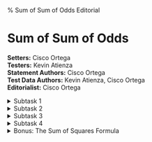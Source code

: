 % Sum of Sum of Odds Editorial


# Sum of Sum of Odds  

**Setters:** Cisco Ortega  
**Testers:** Kevin Atienza  
**Statement Authors:** Cisco Ortega  
**Test Data Authors:** Kevin Atienza, Cisco Ortega  
**Editorialist:** Cisco Ortega  



<details class="editorial-section"><summary class="h2">Subtask 1</summary>

You can manually compute the value by hand, since $N=10$ is small enough.  Use a calculator to speed things up.

</details>



<details class="editorial-section"><summary class="h2">Subtask 2</summary>

Directly implement the function $f$ in code, and sum over all $n$ from $1$ to $N$.  Something like this:
```python
# pseudocode

N = 10**4
MOD = 10**6 + 37

function f(n):
    total = 0
    for k in 1, 2, 3, ..., n:
        total += 2*k - 1  # the kth odd
    return total

ans = 0
for n in 1, 2, 3, ..., N:
    ans += f(n)
print(ans % MOD)
```
You can count that this does $\approx N(N+1)/2$ addition operations (you can refer to the proof at the start of the "bonus" subsection of this solution sketch).  Even a slow language like Python can do on the order of $\approx 10^7$ operations per second, so this should terminate within a few seconds for the $N$ in subtask $2$.

</details>



<details class="editorial-section"><summary class="h2">Subtask 3</summary>

First, note that $f(n) = 1 + 3 + 5 + \dots + (\text{$n$th odd number}) = n^2$.  There are many ways to prove this fact, involving some classic visual proofs which the author finds quite beautiful.  For example:

<img class="illus" src="images/sum-odds-proof.png" height="450px" />

Thus, we can speed up our code by replacing the loop in $f(n)$ with our magical formula.
```python
# pseudocode

N = 3**15
MOD = 10**6 + 37

function f(n):
    return (n * n) % MOD

ans = 0
for n in 1, 2, 3, ..., N:
    ans += f(n)
    ans %= MOD
print(ans)
```
Note also that we are now getting in the habit of reducing modulo $10^6 + 37$ at *each intermediate step*, instead of only right at the end, so that our numbers don't get too big.  Users of languages like C++ or Java must be extra vigilant about taking modulos whenever possible, in order to avoid integer overflow.

The number of operations is now roughly linear (i.e., directly proportional) to $N$.  So, with $N = 3^{15} \approx 1.4 \times 10^7$, this program should terminate in a few seconds.

</details>



<details class="editorial-section"><summary class="h2">Subtask 4</summary>

It has been revealed that our task, essentially, is to compute the sum $1^2 + 2^2 + 3^2 + \dots + N^2$.  This sum also has a well-known formula!  If you hadn't encountered it before, Googling "sum of squares formula" should show this:
$$1^2 + 2^2 + 3^2 + \dots + N^2 = \frac{N(N+1)(2N+1)}{6}$$

You can prove it using induction, although that does feel a bit magical.  At the end of this tutorial, just for fun, we'll present a way to derive this formula totally from scratch.

If you're using a language like Python, which allows for arbitrarily large integers, then all you have to do is implement this formula.
```python
# pseudocode

N = 3**15
MOD = 10**6 + 37

print((N*(N+1)*(2*N+1)//6) % MOD)
```

If you're using C++ or Java and are limited to $64$-bit integers, then the solution is a little bit more interesting.  The idea of "implement the formula" is the same, albeit with the extra caution of furiously taking modulos at every intermediate step in order to keep our numbers from getting too big.

 
```cpp
#include <iostream>
using namespace std;
typedef long long ll;

const ll MOD = 1e6 + 37;
const ll SIX_INV = (MOD+1)/6;

int main() {
    ll n; cin >> n;
    n %= MOD;

    ll ans = n;
    ans *= n+1; ans %= MOD;
    ans *= 2*n+1; ans %= MOD;
    ans *= SIX_INV; ans %= MOD;

    cout << ans << endl;
}
```

Of particular note is how we handle the division by $6$ in our formula, when it is not guaranteed that $N(N+1)(2N+1) \bmod (10^6+37)$ is divisible by $6$ after the modulo.

We instead multiply by the *multiplicative inverse of $6$*, i.e., an integer $x$ such that $6x \equiv 1 \pmod{10^6 + 37}$.

There are general algorithms for producing such a multiplicative inverse of any nonzero number if one exists (it helps that our modulus in prime), but in this particular case, it is easy to find $6^{-1}$ by inspection.

Let $m = 10^6 + 37$; note that $m + 1$ is divisible by $6$, and so $\frac{m+1}{6}$ is an integer. 
And in fact, $6^{-1} = \frac{m+1}{6}$ because $6~\frac{m+1}{6} \equiv 1 \pmod m$.

</details>



<details class="editorial-section"><summary class="h2">Bonus: The Sum of Squares Formula</summary>

The only prerequisite is some familiarity with manipulations in summation notation.

As a building block, we first need the fact that $1 + 2 + 3 + \dots + N = N(N+1)/2$.  This can also be proved visually, for example:

<img class="illus" src="images/sum-n.png" height="450px" />

Now, consider the telescoping sum
$$\sum_{n=1}^N (n^3 - (n-1)^3),$$
i.e.
$$\begin{array}{cccccccc}
     N^3 & -(N-1)^3 &          &        &      &      & \\
         & +(N-1)^3 & -(N-2)^3 &        &      &      & \\
         &          & +(N-2)^3 & -(N-3)^3 &      &      & \\
         &          &&   \vdots &        &      &      & \\
         &          &&          & \vdots &      &      & \\
         &          &&          & +3^3    & -2^3 &      & \\
         &          &&          &        &  +2^3 & -1^3 & \\
         &          &&          &        &      &  +1^3 & - 0^2. \\
\end{array}$$
Written this way, it should hopefully be clear that many terms in this summation cancel out, thus we can say,
$$\sum_{n=1}^N (n^3 - (n-1)^3) = N^3 - 0.$$
Now, we perform some algebra.
$$\begin{align*}
    \sum_{n=1}^N (n^3 - (n-1)^3) &= N^3. \\
    \sum_{n=1}^N (3n^2 - 3n + 1) &= N^3. \\
    3 \sum_{n=1}^N n^2 - 3 \sum_{n=1}^N n + \sum_{n=1}^N 1 &= N^3. \\
    3 \sum_{n=1}^N n^2 - 3\frac{N(N+1)}{2} + N &= N^3. \\
    \sum_{n=1}^N n^2 &= \frac{1}{3} \left(N^3 + 3\frac{N(N+1)}{2} - N\right). \\
    \sum_{n=1}^N n^2 &= \frac{N(N+1)(2N+1)}{6}. \\
\end{align*}$$

**Bonus:** This process generalizes well.  Use it derive a simple polynomial formula for the sum of cubes up to $N$.

**Remark:** The main ideas here can be used to derive formulas for any sum-of-powers summation.  Using strong induction, you can show that $\sum_{n=1}^N n^k$ is always a degree $k+1$ polynomial in terms of $N$&mdash;albeit for larger $k$, the coefficients become much messier to look at.

</details>
